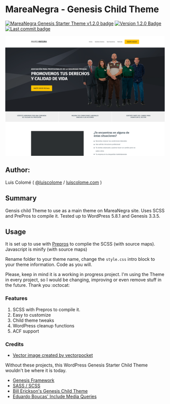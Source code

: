 # MareaNegra - Genesis Child Theme

[![MareaNegra Genesis Starter Theme v1.2.0 badge][changelog-badge]][changelog] [![Version 1.2.0 Badge][version-badge]][changelog] [![Last commit badge][last-commit]][last-commit-link]

![MareaNegra Screenshot](screenshot.png)

## Author:

Luis Colomé ( [@luiscolome](https://twitter.com/luiscolome) / [luiscolome.com](https://luiscolome.com) )

## Summary

Gensis child Theme to use as a main theme on MareaNegra site. Uses SCSS and PrePros to compile it. Tested up to WordPress 5.8.1 and Genesis 3.3.5.

## Usage

It is set up to use with [Prepros](https://prepros.io/) to complie the SCSS (with source maps). Javascript is minify (with source maps)

Rename folder to your theme name, change the `style.css` intro block to your theme information. Code as you will.

Please, keep in mind it is a working in progress project. I'm using the Theme in every project, so I would be changing, improving or even remove stuff in the future. Thank you :octocat:

### Features

1. SCSS with Prepros to compile it.
2. Easy to customize
3. Child theme tweaks
4. WordPress cleanup functions
5. ACF support

### Credits

-   [Vector image created by vectorpocket](https://www.freepik.es/vectorpocket)

Without these projects, this WordPress Genesis Starter Child Theme wouldn't be where it is today.

-   [Genesis Framework](http://my.studiopress.com/themes/genesis/)
-   [SASS / SCSS](http://sass-lang.com/)
-   [Bill Erickson's Genesis Child Theme](https://github.com/billerickson/BE-Genesis-Child)
-   [Eduardo Boucas' Include Media Queries](https://eduardoboucas.github.io/include-media/)

[changelog]: ./CHANGELOG.md
[changelog-badge]: https://img.shields.io/badge/Changelog-MareaNegra%20Genesis%20Starter%20Theme%20v1.2.0-orange
[version-badge]: https://img.shields.io/badge/version-1.2.0-informational.svg
[last-commit]: https://img.shields.io/github/last-commit/luiscolome/MareaNegra/develop?color=yellow&logoColor=red
[last-commit-link]: https://github.com/LuisColome/marea-negra/commit/develop
